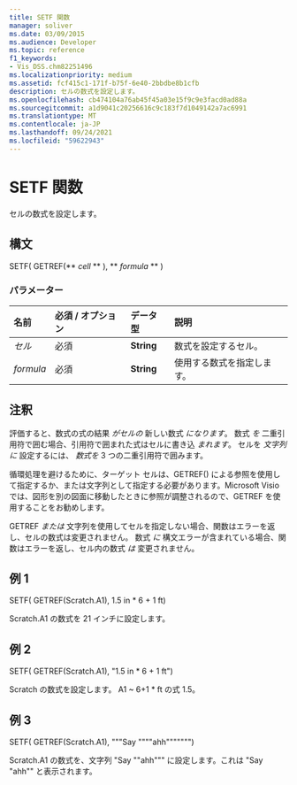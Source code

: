 ```yaml
---
title: SETF 関数
manager: soliver
ms.date: 03/09/2015
ms.audience: Developer
ms.topic: reference
f1_keywords:
- Vis_DSS.chm82251496
ms.localizationpriority: medium
ms.assetid: fcf415c1-171f-b75f-6e40-2bbdbe8b1cfb
description: セルの数式を設定します。
ms.openlocfilehash: cb474104a76ab45f45a03e15f9c9e3facd0ad88a
ms.sourcegitcommit: a1d9041c20256616c9c183f7d1049142a7ac6991
ms.translationtype: MT
ms.contentlocale: ja-JP
ms.lasthandoff: 09/24/2021
ms.locfileid: "59622943"
---
```

# <a name="setf-function"></a>SETF 関数

セルの数式を設定します。 
  
## <a name="syntax"></a>構文

SETF( GETREF(** *cell* ** ), ** *formula* ** ) 
  
### <a name="parameters"></a>パラメーター

|**名前**|**必須 / オプション**|**データ型**|**説明**|
|:-----|:-----|:-----|:-----|
| _セル_ <br/> |必須  <br/> |**String** <br/> |数式を設定するセル。  <br/> |
| _formula_ <br/> |必須  <br/> |**String** <br/> |使用する数式を指定します。  <br/> |
   
## <a name="remarks"></a>注釈

評価すると、数式の式の結果  _がセルの_ 新しい数式  _になります_。 数式  _を_ 二重引用符で囲む場合、引用符で囲まれた式はセルに書き込  _まれます_。 セルを  _文字列に_ 設定するには、  _数式を_ 3 つの二重引用符で囲みます。 
  
循環処理を避けるために、ターゲット セルは、GETREF() による参照を使用して指定するか、または文字列として指定する必要があります。Microsoft Visio では、図形を別の図面に移動したときに参照が調整されるので、GETREF を使用することをお勧めします。
  
GETREF  _または_ 文字列を使用してセルを指定しない場合、関数はエラーを返し、セルの数式は変更されません。 数式  _に_ 構文エラーが含まれている場合、関数はエラーを返し、セル内の数式  _は_ 変更されません。 
  
## <a name="example-1"></a>例 1

SETF( GETREF(Scratch.A1), 1.5 in \* 6 + 1 ft)
  
Scratch.A1 の数式を 21 インチに設定します。
  
## <a name="example-2"></a>例 2

SETF( GETREF(Scratch.A1), "1.5 in \* 6 + 1 ft")
  
Scratch の数式を設定します。 A1 ~ 6+1 \* ft の式 1.5。
  
## <a name="example-3"></a>例 3

SETF( GETREF(Scratch.A1), """Say """"ahh""""""")
  
Scratch.A1 の数式を、文字列 "Say ""ahh""" に設定します。これは "Say "ahh"" と表示されます。
  

